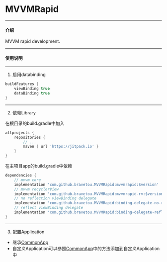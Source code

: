 # MVVMRapid

---
#### 介绍
MVVM rapid development.

---
#### 使用说明

---
1. 启用databinding
```groovy
buildFeatures {
    viewBinding true
    dataBinding true
}
```

---
2. 依赖Library

在根目录的build.gradle中加入
```groovy
allprojects {
    repositories {
        // ...
        maven { url 'https://jitpack.io' }
    }
}
```

在主项目app的build.gradle中依赖
```groovy
dependencies {
    // mvvm core
    implementation 'com.github.bravetou.MVVMRapid:mvvmrapid:$version'
    // mvvm recyclerView
    implementation 'com.github.bravetou.MVVMRapid:mvvmrapid-rv:$version'
    // no reflection viewBinding delegate
    implementation 'com.github.bravetou.MVVMRapid:binding-delegate-no-reflection:$version'
    // reflect viewBinding delegate
    implementation 'com.github.bravetou.MVVMRapid:binding-delegate-reflect:$version'
}
```

---
3. 配置Application 
- 继承[CommonApp](mvvmrapid/src/main/java/com/brave/mvvmrapid/core/CommonApp.kt)
- 自定义Application可以参照[CommonApp](mvvmrapid/src/main/java/com/brave/mvvmrapid/core/CommonApp.kt)中的方法添加到自定义Application中
